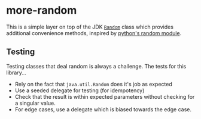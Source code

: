 # more-random

This is a simple layer on top of the JDK [`Random`](https://docs.oracle.com/javase/8/docs/api/java/util/Random.html)
class which provides additional convenience methods, inspired by
[python's random module](https://docs.python.org/2/library/random.html).

## Testing

Testing classes that deal random is always a challenge. The tests for 
this library...

* Rely on the fact that `java.util.Random` does it's job as expected
* Use a seeded delegate for testing (for idempotency)
* Check that the result is within expected parameters without checking for a singular value.
* For edge cases, use a delegate which is biased towards the edge case.
